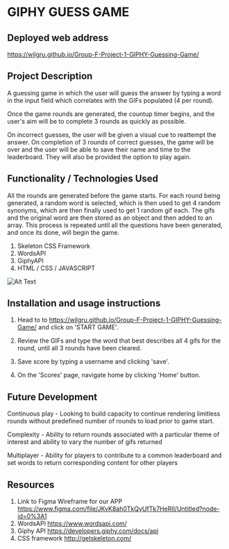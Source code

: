 # GIPHY GUESS GAME
## **Deployed web address**
https://wilgru.github.io/Group-F-Project-1-GIPHY-Guessing-Game/
<br>

## **Project Description**

A guessing game in which the user will guess the answer by typing a word in the input field which correlates with the GIFs populated (4 per round). 

Once the game rounds are generated, the countup timer begins, and the user's aim will be to complete 3 rounds as quickly as possible. 

On incorrect guesses, the user will be given a visual cue to reattempt the answer. On completion of 3 rounds of correct guesses, the game will be  over and the user will be able to save their name and time to the leaderboard. They will also be provided the option to play again.
<br>

## **Functionality / Technologies Used**

All the rounds are generated before the game starts. For each round being generated, a random word is selected, which is then used to get 4 random synonyms, which are then finally used to get 1 random gif each. The gifs and the original word are then stored as an object and then added to an array. This process is repeated until all the questions have been generated, and once its done, will begin the game.

1) Skeleton CSS Framework 
2) WordsAPI
3) GiphyAPI
4) HTML / CSS / JAVASCRIPT

![Alt Text](https://github.com/wilgru/Group-F-Project-1-GIPHY-Guessing-Game/blob/main/assets/images/demo.png)
<br>

## **Installation and usage instructions**

1) Head to to https://wilgru.github.io/Group-F-Project-1-GIPHY-Guessing-Game/ and click on 'START GAME'. 

2) Review the GIFs and type the word that best describes all 4 gifs for the round, until all 3 rounds have been cleared. 

3) Save score by typing a username and clicking 'save'.

4) On the 'Scores' page, navigate home by clicking 'Home' button.  

## **Future Development**

Continuous play - Looking to build capacity to continue rendering limitless rounds without predefined number of rounds to load prior to game start. 

Complexity - Ability to return rounds associated with a particular theme of interest and ability to vary the number of gifs returned

Multiplayer - Ability for players to contribute to a common leaderboard and set words to return corresponding content for other players

## **Resources**
1) Link to Figma Wireframe for our APP https://www.figma.com/file/JKvK8ah0TkQyUfTk7HeRIl/Untitled?node-id=0%3A1
2) WordsAPI https://www.wordsapi.com/
3) Giphy API https://developers.giphy.com/docs/api
4) CSS framework http://getskeleton.com/
